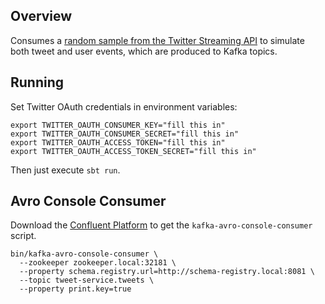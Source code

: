 ## Overview

Consumes a [random sample from the Twitter Streaming API](https://dev.twitter.com/streaming/reference/get/statuses/sample) to simulate 
both tweet and user events, which are produced to Kafka topics.

## Running

Set Twitter OAuth credentials in environment variables:

```
export TWITTER_OAUTH_CONSUMER_KEY="fill this in"
export TWITTER_OAUTH_CONSUMER_SECRET="fill this in"
export TWITTER_OAUTH_ACCESS_TOKEN="fill this in"
export TWITTER_OAUTH_ACCESS_TOKEN_SECRET="fill this in"
```

Then just execute `sbt run`.

## Avro Console Consumer

Download the [Confluent Platform](http://www.confluent.io/download/) to get the `kafka-avro-console-consumer` script.

```
bin/kafka-avro-console-consumer \
  --zookeeper zookeeper.local:32181 \
  --property schema.registry.url=http://schema-registry.local:8081 \
  --topic tweet-service.tweets \
  --property print.key=true
```
